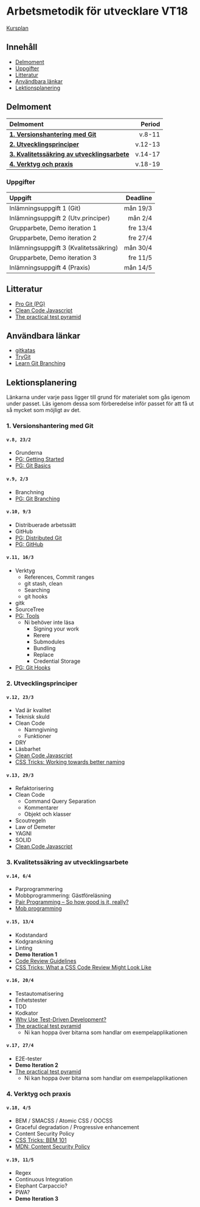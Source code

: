 # Arbetsmetodik för utvecklare VT18

[Kursplan](Kursplan.md)

## Innehåll

* [Delmoment](#delmoment)
* [Uppgifter](#uppgifter)
* [Litteratur](#litteratur)
* [Användbara länkar](#anv%C3%A4ndbara-l%C3%A4nkar)
* [Lektionsplanering](#lektionsplanering)

## Delmoment

| Delmoment                              | Period  |
|:---------------------------------------|--------:|
| [__1. Versionshantering med Git__](#1-versionshantering-med-git) | v.8-11 |
| [__2. Utvecklingsprinciper__](#2-utvecklingsprinciper) | v.12-13 |
| [__3. Kvalitetssäkring av utvecklingsarbete__](#3-kvalitetss%C3%A4kring-av-utvecklingsarbete) | v.14-17 |
| [__4. Verktyg och praxis__](#4-verktyg-och-praxis) | v.18-19 |

### Uppgifter

| Uppgift                                | Deadline |
|:---------------------------------------|---------:|
| Inlämningsuppgift 1 (Git)              | mån 19/3 |
| Inlämningsuppgift 2 (Utv.principer)    | mån 2/4  |
| Grupparbete, Demo iteration 1          | fre 13/4 |
| Grupparbete, Demo iteration 2          | fre 27/4 |
| Inlämningsuppgift 3 (Kvalitetssäkring) | mån 30/4 |
| Grupparbete, Demo iteration 3          | fre 11/5 |
| Inlämningsuppgift 4 (Praxis)           | mån 14/5 |

## Litteratur

* [Pro Git (PG)](https://git-scm.com/book/en/v2)
* [Clean Code Javascript](https://github.com/ryanmcdermott/clean-code-javascript)
* [The practical test pyramid](https://martinfowler.com/articles/practical-test-pyramid.html)

## Användbara länkar

* [gitkatas](https://github.com/sodper/gitkatas)
* [TryGit](https://try.github.io/levels/1/challenges/1)
* [Learn Git Branching](https://learngitbranching.js.org/)

## Lektionsplanering

Länkarna under varje pass ligger till grund för materialet som gås igenom under passet. Läs igenom dessa som förberedelse inför passet för att få ut så mycket som möjligt av det.

### 1. Versionshantering med Git

#### `v.8, 23/2`

* Grunderna
* [PG: Getting Started](https://git-scm.com/book/en/v2/Getting-Started-About-Version-Control)
* [PG: Git Basics](https://git-scm.com/book/en/v2/Git-Basics-Getting-a-Git-Repository)

#### `v.9, 2/3`

* Branchning
* [PG: Git Branching](https://git-scm.com/book/en/v2/Git-Branching-Branches-in-a-Nutshell)  

#### `v.10, 9/3`

* Distribuerade arbetssätt
* GitHub
* [PG: Distributed Git](https://git-scm.com/book/en/v2/Distributed-Git-Distributed-Workflows)
* [PG: GitHub](https://git-scm.com/book/en/v2/GitHub-Account-Setup-and-Configuration)

#### `v.11, 16/3`

* Verktyg
  * References, Commit ranges
  * git stash, clean
  * Searching
  * git hooks
* gitk
* SourceTree
* [PG: Tools](https://git-scm.com/book/en/v2/Git-Tools-Revision-Selection)
  * Ni behöver inte läsa
    * Signing your work
    * Rerere
    * Submodules
    * Bundling
    * Replace
    * Credential Storage
* [PG: Git Hooks](https://git-scm.com/book/en/v2/Customizing-Git-Git-Hooks)

### 2. Utvecklingsprinciper

#### `v.12, 23/3`

* Vad är kvalitet
* Teknisk skuld
* Clean Code
  * Namngivning
  * Funktioner
* DRY
* Läsbarhet
* [Clean Code Javascript](https://github.com/ryanmcdermott/clean-code-javascript)
* [CSS Tricks: Working towards better naming](https://css-tricks.com/working-towards-better-naming/)

#### `v.13, 29/3`

* Refaktorisering
* Clean Code
  * Command Query Separation
  * Kommentarer
  * Objekt och klasser
* Scoutregeln
* Law of Demeter
* YAGNI
* SOLID
* [Clean Code Javascript](https://github.com/ryanmcdermott/clean-code-javascript)

### 3. Kvalitetssäkring av utvecklingsarbete

#### `v.14, 6/4`

* Parprogrammering
* Mobbprogrammering: Gästföreläsning
* [Pair Programming – So how good is it, really?](https://raygun.com/blog/how-good-is-pair-programming-really/)
* [Mob programming](https://www.agilealliance.org/glossary/mob-programming/)

#### `v.15, 13/4`

* Kodstandard
* Kodgranskning
* Linting
* **Demo Iteration 1**
* [Code Review Guidelines](https://www.codeproject.com/Articles/524235/Codeplusreviewplusguidelines)
* [CSS Tricks: What a CSS Code Review Might Look Like](https://css-tricks.com/what-a-css-code-review-might-look-like/)

#### `v.16, 20/4`

* Testautomatisering
* Enhetstester
* TDD
* Kodkator
* [Why Use Test-Driven Development?](http://news.codecademy.com/test-driven-development/)
* [The practical test pyramid](https://martinfowler.com/articles/practical-test-pyramid.html)
  * Ni kan hoppa över bitarna som handlar om exempelapplikationen

#### `v.17, 27/4`

* E2E-tester
* **Demo Iteration 2**
* [The practical test pyramid](https://martinfowler.com/articles/practical-test-pyramid.html)
  * Ni kan hoppa över bitarna som handlar om exempelapplikationen

### 4. Verktyg och praxis

#### `v.18, 4/5`

* BEM / SMACSS / Atomic CSS / OOCSS
* Graceful degradation / Progressive enhancement
* Content Security Policy
* [CSS Tricks: BEM 101](https://css-tricks.com/bem-101/)
* [MDN: Content Security Policy](https://developer.mozilla.org/en-US/docs/Web/HTTP/CSP)

#### `v.19, 11/5`

* Regex
* Continuous Integration
* Elephant Carpaccio?
* PWA?
* **Demo Iteration 3**
